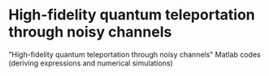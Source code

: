 # High-fidelity quantum teleportation through noisy channels
"High-fidelity quantum teleportation through noisy channels" Matlab codes (deriving expressions and numerical simulations)
